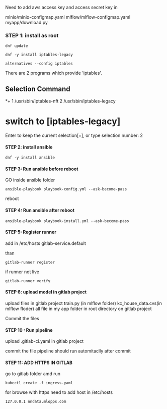 Need to add aws access key and access secret key in 

minio/minio-configmap.yaml
mlflow/mlflow-configmap.yaml
myapp/download.py


 

### STEP 1: install as root

````
dnf update

dnf -y install iptables-legacy

alternatives --config iptables
````

There are 2 programs which provide 'iptables'.

  Selection    Command
-----------------------------------------------
*+ 1           /usr/sbin/iptables-nft
   2           /usr/sbin/iptables-legacy

# switch to [iptables-legacy]
Enter to keep the current selection[+], or type selection number: 2

#### STEP 2: install ansible

````
dnf -y install ansible
````

#### STEP 3: Run ansible before reboot
GO inside ansible folder 

````
ansible-playbook playbook-config.yml --ask-become-pass
````

reboot

#### STEP 4: Run ansible after reboot

````
ansible-playbook playbook-install.yml --ask-become-pass
````

#### STEP 5: Register runner 


add in /etc/hosts
<containme ip> gitlab-service.default 

than 

````
gitlab-runner register
````
if runner not live 

````
gitlab-runner verify
````
#### STEP 6: upload model in gitlab project 
upload  files in gitlab project
train.py (in mlflow folder)
kc_house_data.cvs(in mlflow floder)
all file in my app folder in root directory on gitlab project

Commit the files

#### STEP 10 : Run pipeline
upload .gitlab-ci.yaml in gitlab project

commit the file pipeline should run automitaclly after commit  
 
#### STEP 11: ADD HTTPS IN GITLAB 
go to gitlab folder amd run 
````
kubectl create -f ingress.yaml
````
for browse with https need to add host in /etc/hosts
````
127.0.0.1 nndata.mlopps.com
````

